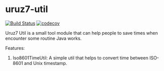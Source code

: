 # uruz7-util
[![Build Status](https://travis-ci.org/yotsuba1022/uruz7-util.svg?branch=master)](https://travis-ci.org/yotsuba1022/uruz7-util)
[![codecov](https://codecov.io/gh/yotsuba1022/uruz7-util/branch/master/graph/badge.svg)](https://codecov.io/gh/yotsuba1022/uruz7-util)

Uruz7 Util is a small tool module that can help people to save times when encounter some routine Java works.

Features:
  1. Iso8601TimeUtil: A simple util that helps to convert time between ISO-8601 and Unix timestamp.

